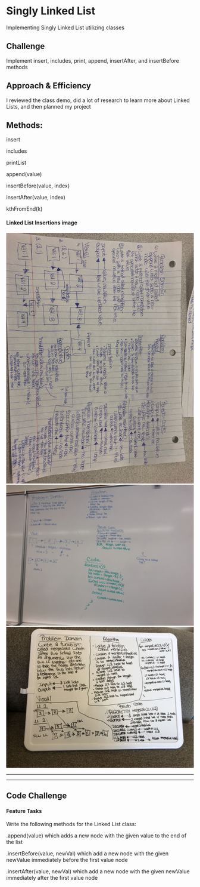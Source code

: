 # Singly Linked List

Implementing Singly Linked List utilizing classes

## Challenge

Implement insert, includes, print, append, insertAfter, and insertBefore methods

## Approach & Efficiency

I reviewed the class demo, did a lot of research to learn more about Linked Lists, and then planned my project

## Methods: 

insert

includes

printList

append(value)

insertBefore(value, index)

insertAfter(value, index)

kthFromEnd(k)

#### Linked List Insertions image

![Code Challenge 6](./assets/whiteboard-6.jpg)
![Code Challenge 7](./assets/whiteboard-7.JPG)
![Code Challenge 8](./assets/whiteboard-cc-8.JPG)

------
------

## Code Challenge

#### Feature Tasks

Write the following methods for the Linked List class:

.append(value) which adds a new node with the given value to the end of the list

.insertBefore(value, newVal) which add a new node with the given newValue immediately before the first value node

.insertAfter(value, newVal) which add a new node with the given newValue immediately after the first value node



